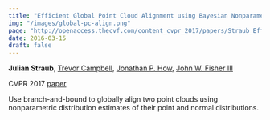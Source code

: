 ```yaml
---
title: "Efficient Global Point Cloud Alignment using Bayesian Nonparametric Mixtures"
img: "/images/global-pc-align.png"
page: "http://openaccess.thecvf.com/content_cvpr_2017/papers/Straub_Efficient_Global_Point_CVPR_2017_paper.pdf"
date: 2016-03-15
draft: false
---
```

**Julian Straub**, 
[Trevor Campbell](https://trevorcampbell.me), 
[Jonathan P. How](https://aeroastro.mit.edu/people/jonathan-p-how), 
[John W. Fisher III](https://sli.csail.mit.edu/people/johnfisher)

CVPR 2017
[paper](http://openaccess.thecvf.com/content_cvpr_2017/papers/Straub_Efficient_Global_Point_CVPR_2017_paper.pdf)

Use branch-and-bound to globally align two point clouds using nonparametric distribution estimates of their point and normal distributions.
